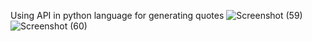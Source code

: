 Using API in python language for generating quotes
![Screenshot (59)](https://user-images.githubusercontent.com/62549297/118401112-045adf00-b682-11eb-80cf-555615b224ee.png)
![Screenshot (60)](https://user-images.githubusercontent.com/62549297/118401117-07ee6600-b682-11eb-8e66-9428e0171060.png)
